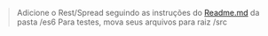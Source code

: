 > Adicione o Rest/Spread seguindo as instruções 
> do [Readme.md](https://git.io/JJJFH) da pasta /es6
> Para testes, mova seus arquivos para raiz /src